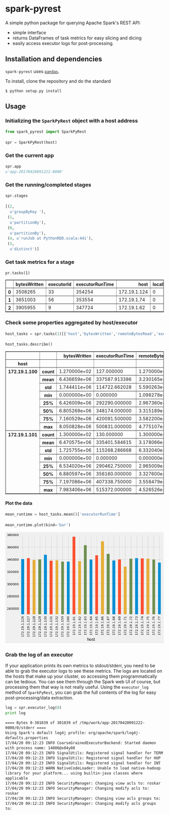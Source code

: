 # spark-pyrest
A simple python package for querying Apache Spark's REST API: 

* simple interface
* returns DataFrames of task metrics for easy slicing and dicing
* easily access executor logs for post-processing. 

## Installation and dependencies

`spark-pyrest` uses [`pandas`](http://pandas.pydata.org/). 

To install, clone the repository and do the standard

```
$ python setup.py install
```

## Usage

### Initializing the `SparkPyRest` object with a host address
```python
from spark_pyrest import SparkPyRest

spr = SparkPyRest(host)
```

### Get the current app
```python
spr.app
u'app-20170420091222-0000'
```

### Get the running/completed stages
```python
spr.stages

[(2,
  u'groupByKey '),
 (1,
  u'partitionBy'),
 (0,
  u'partitionBy'),
 (4, u'runJob at PythonRDD.scala:441'),
 (3,
  u'distinct')]
```

### Get task metrics for a stage
```
pr.tasks(1)
```
<table border="1" class="dataframe">
  <thead>
    <tr style="text-align: right;">
      <th></th>
      <th>bytesWritten</th>
      <th>executorId</th>
      <th>executorRunTime</th>
      <th>host</th>
      <th>localBytesRead</th>
      <th>remoteBytesRead</th>
      <th>taskId</th>
    </tr>
  </thead>
  <tbody>
    <tr>
      <th>0</th>
      <td>3508265</td>
      <td>33</td>
      <td>354254</td>
      <td>172.19.1.124</td>
      <td>0</td>
      <td>112</td>
      <td>25604</td>
    </tr>
    <tr>
      <th>1</th>
      <td>3651003</td>
      <td>56</td>
      <td>353554</td>
      <td>172.19.1.74</td>
      <td>0</td>
      <td>112</td>
      <td>24029</td>
    </tr>
    <tr>
      <th>2</th>
      <td>3905955</td>
      <td>9</td>
      <td>347724</td>
      <td>172.19.1.62</td>
      <td>0</td>
      <td>111</td>
      <td>19719</td>
    </tr>
    </tbody>
</table>

### Check some properties aggregated by host/executor
```python
host_tasks = spr.tasks(1)[['host','bytesWritten','remoteBytesRead','executorRunTime']].groupby('host')

host_tasks.describe()
```
<table border="1" class="dataframe">
  <thead>
    <tr style="text-align: right;">
      <th></th>
      <th></th>
      <th>bytesWritten</th>
      <th>executorRunTime</th>
      <th>remoteBytesRead</th>
    </tr>
    <tr>
      <th>host</th>
      <th></th>
      <th></th>
      <th></th>
      <th></th>
    </tr>
  </thead>
  <tbody>
    <tr>
      <th rowspan="8" valign="top">172.19.1.100</th>
      <th>count</th>
      <td>1.270000e+02</td>
      <td>127.000000</td>
      <td>1.270000e+02</td>
    </tr>
    <tr>
      <th>mean</th>
      <td>6.436659e+06</td>
      <td>337587.913386</td>
      <td>3.230165e+06</td>
    </tr>
    <tr>
      <th>std</th>
      <td>1.744411e+06</td>
      <td>114722.662028</td>
      <td>5.590263e+05</td>
    </tr>
    <tr>
      <th>min</th>
      <td>0.000000e+00</td>
      <td>0.000000</td>
      <td>1.098278e+06</td>
    </tr>
    <tr>
      <th>25%</th>
      <td>6.426009e+06</td>
      <td>292290.000000</td>
      <td>2.967360e+06</td>
    </tr>
    <tr>
      <th>50%</th>
      <td>6.805269e+06</td>
      <td>348174.000000</td>
      <td>3.315189e+06</td>
    </tr>
    <tr>
      <th>75%</th>
      <td>7.160529e+06</td>
      <td>420091.500000</td>
      <td>3.582200e+06</td>
    </tr>
    <tr>
      <th>max</th>
      <td>8.050828e+06</td>
      <td>500831.000000</td>
      <td>4.775107e+06</td>
    </tr>
    <tr>
      <th rowspan="8" valign="top">172.19.1.101</th>
      <th>count</th>
      <td>1.300000e+02</td>
      <td>130.000000</td>
      <td>1.300000e+02</td>
    </tr>
    <tr>
      <th>mean</th>
      <td>6.470575e+06</td>
      <td>335401.584615</td>
      <td>3.178066e+06</td>
    </tr>
    <tr>
      <th>std</th>
      <td>1.725755e+06</td>
      <td>115268.286668</td>
      <td>6.332040e+05</td>
    </tr>
    <tr>
      <th>min</th>
      <td>0.000000e+00</td>
      <td>0.000000</td>
      <td>0.000000e+00</td>
    </tr>
    <tr>
      <th>25%</th>
      <td>6.534020e+06</td>
      <td>290462.750000</td>
      <td>2.965009e+06</td>
    </tr>
    <tr>
      <th>50%</th>
      <td>6.880597e+06</td>
      <td>356160.000000</td>
      <td>3.327600e+06</td>
    </tr>
    <tr>
      <th>75%</th>
      <td>7.197086e+06</td>
      <td>407338.750000</td>
      <td>3.558479e+06</td>
    </tr>
    <tr>
      <th>max</th>
      <td>7.983406e+06</td>
      <td>515372.000000</td>
      <td>4.526526e+06</td>
    </tr>
    </tbody>
    </table>

#### Plot the data

```python
mean_runtime = host_tasks.mean()['executorRunTime']

mean_runtime.plot(kind='bar')
```
![mean runtime example](images/mean_runtime.png)


### Grab the log of an executor
If your application prints its own metrics to 
stdout/stderr, you need to be able to grab the executor logs to see these metrics. The logs are located on the hosts that make up your cluster, so accessing them programmatically can be tedious. You can see them through the Spark web UI of course, but processing them that way is not really useful. Using the `executor_log` method of `SparkPyRest`, you can grab the full contents 
of the log for easy post-processing/data extraction. 

```python
log = spr.executor_log(0)
print log
```
```
==== Bytes 0-301839 of 301839 of /tmp/work/app-20170420091222-0000/0/stderr ====
Using Spark's default log4j profile: org/apache/spark/log4j-defaults.properties
17/04/20 09:12:23 INFO CoarseGrainedExecutorBackend: Started daemon with process name: 14086@x04y08
17/04/20 09:12:23 INFO SignalUtils: Registered signal handler for TERM
17/04/20 09:12:23 INFO SignalUtils: Registered signal handler for HUP
17/04/20 09:12:23 INFO SignalUtils: Registered signal handler for INT
17/04/20 09:12:23 WARN NativeCodeLoader: Unable to load native-hadoop library for your platform... using builtin-java classes where applicable
17/04/20 09:12:23 INFO SecurityManager: Changing view acls to: roskar
17/04/20 09:12:23 INFO SecurityManager: Changing modify acls to: roskar
17/04/20 09:12:23 INFO SecurityManager: Changing view acls groups to: 
17/04/20 09:12:23 INFO SecurityManager: Changing modify acls groups to: 
```
